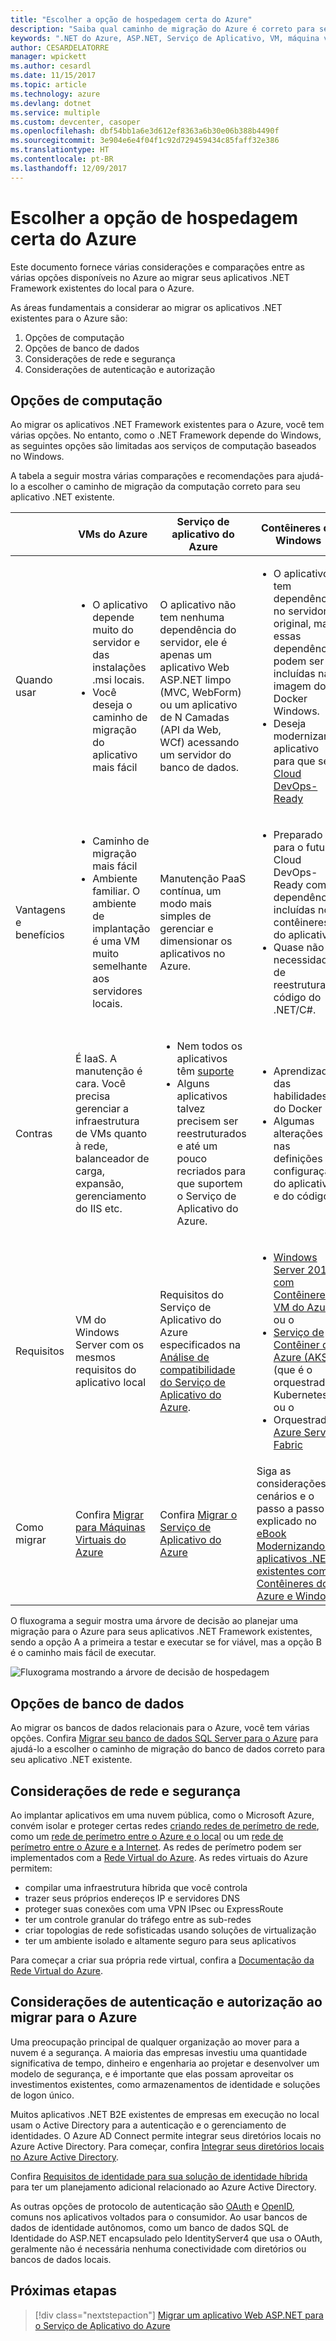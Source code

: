 ```yaml
---
title: "Escolher a opção de hospedagem certa do Azure"
description: "Saiba qual caminho de migração do Azure é correto para seu aplicativo Web ASP.NET."
keywords: ".NET do Azure, ASP.NET, Serviço de Aplicativo, VM, máquina virtual, Aplicativo Web, migrar, migração"
author: CESARDELATORRE
manager: wpickett
ms.author: cesardl
ms.date: 11/15/2017
ms.topic: article
ms.technology: azure
ms.devlang: dotnet
ms.service: multiple
ms.custom: devcenter, casoper
ms.openlocfilehash: dbf54bb1a6e3d612ef8363a6b30e06b388b4490f
ms.sourcegitcommit: 3e904e6e4f04f1c92d729459434c85faff32e386
ms.translationtype: HT
ms.contentlocale: pt-BR
ms.lasthandoff: 12/09/2017
---
```

# <a name="choose-the-right-azure-hosting-option"></a>Escolher a opção de hospedagem certa do Azure

Este documento fornece várias considerações e comparações entre as várias opções disponíveis no Azure ao migrar seus aplicativos .NET Framework existentes do local para o Azure.

As áreas fundamentais a considerar ao migrar os aplicativos .NET existentes para o Azure são:

1.  Opções de computação
2.  Opções de banco de dados
3.  Considerações de rede e segurança
4.  Considerações de autenticação e autorização

## <a name="compute-choices"></a>Opções de computação

Ao migrar os aplicativos .NET Framework existentes para o Azure, você tem várias opções.  No entanto, como o .NET Framework depende do Windows, as seguintes opções são limitadas aos serviços de computação baseados no Windows.

A tabela a seguir mostra várias comparações e recomendações para ajudá-lo a escolher o caminho de migração da computação correto para seu aplicativo .NET existente.

|                 | VMs do Azure | Serviço de aplicativo do Azure | Contêineres do Windows |
|-----------------|-----------|-------------------|--------------------|
|Quando usar      |<ul><li>O aplicativo depende muito do servidor e das instalações .msi locais.</li><li>Você deseja o caminho de migração do aplicativo mais fácil</li></ul>|O aplicativo não tem nenhuma dependência do servidor, ele é apenas um aplicativo Web ASP.NET limpo (MVC, WebForm) ou um aplicativo de N Camadas (API da Web, WCf) acessando um servidor do banco de dados. |<ul><li>O aplicativo tem dependências no servidor original, mas essas dependências podem ser incluídas na imagem do Docker Windows.</li><li>Deseja modernizar o aplicativo para que seja [Cloud DevOps-Ready](https://docs.microsoft.com/dotnet/standard/modernize-with-azure-and-containers/lift-and-shift-existing-apps-devops/reasons-to-lift-and-shift-existing-net-apps-to-cloud-devops-ready-applications)</li></ul>|
|Vantagens e benefícios  |<ul><li>Caminho de migração mais fácil</li><li>Ambiente familiar. O ambiente de implantação é uma VM muito semelhante aos servidores locais.</li></ul> |Manutenção PaaS contínua, um modo mais simples de gerenciar e dimensionar os aplicativos no Azure. |<ul><li>Preparado para o futuro, Cloud DevOps-Ready com dependências incluídas nos contêineres do aplicativo.</li><li>Quase não há necessidade de reestruturar o código do .NET/C#.</li></ul> |
|Contras             |É IaaS. A manutenção é cara. Você precisa gerenciar a infraestrutura de VMs quanto à rede, balanceador de carga, expansão, gerenciamento do IIS etc. |<ul><li>Nem todos os aplicativos têm [suporte](http://www.migratetoazure.net/ReadinessAssessment)</li><li>Alguns aplicativos talvez precisem ser reestruturados e até um pouco recriados para que suportem o Serviço de Aplicativo do Azure.</li></ul> |<ul><li>Aprendizado das habilidades do Docker</li><li>Algumas alterações nas definições de configuração do aplicativo e do código</li></ul>|
|Requisitos |VM do Windows Server com os mesmos requisitos do aplicativo local | Requisitos do Serviço de Aplicativo do Azure especificados na [Análise de compatibilidade do Serviço de Aplicativo do Azure](https://www.migratetoazure.net/Resources). |<ul><li>[Windows Server 2016 com Contêineres - VM do Azure](https://azuremarketplace.microsoft.com/marketplace/apps/Microsoft.WindowsServer?tab=Overview)<br />ou o</li><li>[Serviço de Contêiner do Azure (AKS)](https://azure.microsoft.com/services/container-service/) (que é o orquestrador Kubernetes)<br />ou o<li>Orquestrador [Azure Service Fabric](https://azure.microsoft.com/services/service-fabric/)</li></ul> |
|Como migrar |Confira [Migrar para Máquinas Virtuais do Azure](https://go.microsoft.com/fwlink/?linkid=862531) | Confira [Migrar o Serviço de Aplicativo do Azure](https://go.microsoft.com/fwlink/?linkid=862532) | Siga as considerações, cenários e o passo a passo explicado no [eBook Modernizando os aplicativos .NET existentes com Contêineres do Azure e Windows](https://aka.ms/liftandshiftwithcontainersebook) |

 O fluxograma a seguir mostra uma árvore de decisão ao planejar uma migração para o Azure para seus aplicativos .NET Framework existentes, sendo a opção A a primeira a testar e executar se for viável, mas a opção B é o caminho mais fácil de executar.

![Fluxograma mostrando a árvore de decisão de hospedagem](media/dotnet-howto-choose-migration/decision-tree.png)

## <a name="database-choices"></a>Opções de banco de dados

Ao migrar os bancos de dados relacionais para o Azure, você tem várias opções. Confira [Migrar seu banco de dados SQL Server para o Azure](https://go.microsoft.com/fwlink/?linkid=862533) para ajudá-lo a escolher o caminho de migração do banco de dados correto para seu aplicativo .NET existente.

## <a name="networking-and-security-considerations"></a>Considerações de rede e segurança

Ao implantar aplicativos em uma nuvem pública, como o Microsoft Azure, convém isolar e proteger certas redes [criando redes de perímetro de rede](https://docs.microsoft.com/azure/architecture/reference-architectures/dmz/), como um [rede de perímetro entre o Azure e o local](https://docs.microsoft.com/azure/architecture/reference-architectures/dmz/secure-vnet-hybrid) ou um [rede de perímetro entre o Azure e a Internet](https://docs.microsoft.com/azure/architecture/reference-architectures/dmz/secure-vnet-dmz). As redes de perímetro podem ser implementados com a [Rede Virtual do Azure](https://docs.microsoft.com/azure/virtual-network/virtual-networks-overview).
As redes virtuais do Azure permitem:

- compilar uma infraestrutura híbrida que você controla
- trazer seus próprios endereços IP e servidores DNS
- proteger suas conexões com uma VPN IPsec ou ExpressRoute
- ter um controle granular do tráfego entre as sub-redes
- criar topologias de rede sofisticadas usando soluções de virtualização
- ter um ambiente isolado e altamente seguro para seus aplicativos
 
Para começar a criar sua própria rede virtual, confira a [Documentação da Rede Virtual do Azure](https://docs.microsoft.com/azure/virtual-network/).

## <a name="authentication-and-authorization-considerations-when-migrating-to-azure"></a>Considerações de autenticação e autorização ao migrar para o Azure

Uma preocupação principal de qualquer organização ao mover para a nuvem é a segurança. A maioria das empresas investiu uma quantidade significativa de tempo, dinheiro e engenharia ao projetar e desenvolver um modelo de segurança, e é importante que elas possam aproveitar os investimentos existentes, como armazenamentos de identidade e soluções de logon único.

Muitos aplicativos .NET B2E existentes de empresas em execução no local usam o Active Directory para a autenticação e o gerenciamento de identidades.  O Azure AD Connect permite integrar seus diretórios locais no Azure Active Directory.  Para começar, confira [Integrar seus diretórios locais no Azure Active Directory](https://docs.microsoft.com/azure/active-directory/connect/active-directory-aadconnect).

Confira [Requisitos de identidade para sua solução de identidade híbrida](https://docs.microsoft.com/azure/active-directory/active-directory-hybrid-identity-design-considerations-business-needs) para ter um planejamento adicional relacionado ao Azure Active Directory.

As outras opções de protocolo de autenticação são [OAuth](https://en.wikipedia.org/wiki/OAuth) e [OpenID](https://en.wikipedia.org/wiki/OpenID), comuns nos aplicativos voltados para o consumidor.  Ao usar bancos de dados de identidade autônomos, como um banco de dados SQL de Identidade do ASP.NET encapsulado pelo IdentityServer4 que usa o OAuth, geralmente não é necessária nenhuma conectividade com diretórios ou bancos de dados locais.

## <a name="next-steps"></a>Próximas etapas

> [!div class="nextstepaction"]
> [Migrar um aplicativo Web ASP.NET para o Serviço de Aplicativo do Azure](dotnet-howto-migrate-app-service.md)